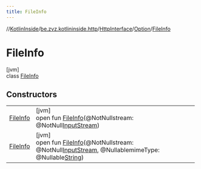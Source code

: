 ```yaml
---
title: FileInfo
---
```

//[KotlinInside](../../../../../index.html)/[be.zvz.kotlininside.http](../../../index.html)/[HttpInterface](../../index.html)/[Option](../index.html)/[FileInfo](index.html)



# FileInfo



[jvm]\
class [FileInfo](index.html)



## Constructors


| | |
|---|---|
| [FileInfo](-file-info.html) | [jvm]<br>open fun [FileInfo](-file-info.html)(@NotNullstream: @NotNull[InputStream](https://docs.oracle.com/javase/7/docs/api/java/io/InputStream.html)) |
| [FileInfo](-file-info.html) | [jvm]<br>open fun [FileInfo](-file-info.html)(@NotNullstream: @NotNull[InputStream](https://docs.oracle.com/javase/7/docs/api/java/io/InputStream.html), @NullablemimeType: @Nullable[String](https://docs.oracle.com/javase/7/docs/api/java/lang/String.html)) |


